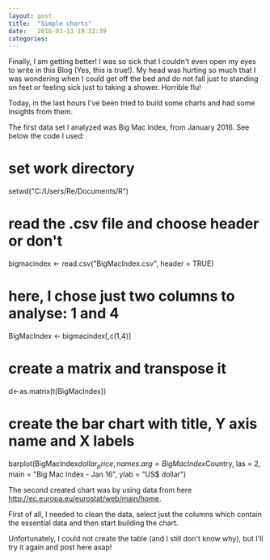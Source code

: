 ```yaml
---
layout: post
title:  "Simple charts"
date:   2016-03-13 19:32:39
categories: 
---
```


Finally, I am getting better! I was so sick that I couldn't even open my eyes to write in this Blog (Yes, this is true!). My head was hurting so much that I was wondering when I could get off the bed and do not fall just to standing on feet or feeling sick just to taking a shower. Horrible flu!

Today, in the last hours I've been tried to build some charts and had some insights from them.

The first data set I analyzed was Big Mac Index, from January 2016.
See below the code I used:

# set work directory
setwd("C:/Users/Re/Documents/R")

# read the .csv file and choose header or don't
bigmacindex <- read.csv("BigMacIndex.csv", header = TRUE)

# here, I chose just two columns to analyse: 1 and 4
BigMacIndex <- bigmacindex[,c(1,4)]

# create a matrix and transpose it
d<-as.matrix(t(BigMacIndex))

# create the bar chart with title, Y axis name and X labels
barplot(BigMacIndex$dollar_price, names.arg = BigMacIndex$Country, las = 2, 
        main = "Big Mac Index - Jan 16",
        ylab = "US$ dollar")

 


The second created chart was by using data from here http://ec.europa.eu/eurostat/web/main/home.

First of all, I needed to clean the data, select just the columns which contain the essential data and then start building the chart.

Unfortunately, I could not create the table (and I still don't know why), but I'll try it again and post here asap!


